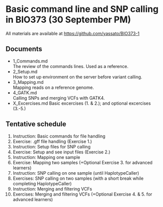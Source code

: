 # Basic command line and SNP calling in BIO373 (30 September PM)

All materials are available at <https://github.com/yassato/BIO373-1>

## Documents

- 1_Commands.md  
    The review of the commands lines. Used as a reference.    
- 2_Setup.md  
    How to set up environment on the server before variant calling.  
- 3_Mapping.md  
    Mapping reads on a reference genome.  
- 4_GATK.md  
    Calling SNPs and merging VCFs with GATK4.  
- X_Excercises.md
    Basic excercises (1. & 2.); and optional excercises (3.-5.)

## Tentative schedule  

1. Instruction: Basic commands for file handling
2. Exercise: .gff file handling (Exercise 1.)      
3. Instruction: Setup files for SNP calling
4. Exercise: Setup and see input files (Exercise 2.)   
5. Instruction: Mapping one sample 
6. Exercise: Mapping two samples (+Optional Exercise 3. for advanced learners)  
7. Instruction: SNP calling on one sample (until HaplotypeCaller)
8. Exercises: SNP calling on two samples  (with a short break while completing HaplotypeCaller)
9. Instruction: Merging and filtering VCFs  
10. Exercises: Merging and filtering VCFs (+Optional Exercise 4. & 5. for advanced learners)

